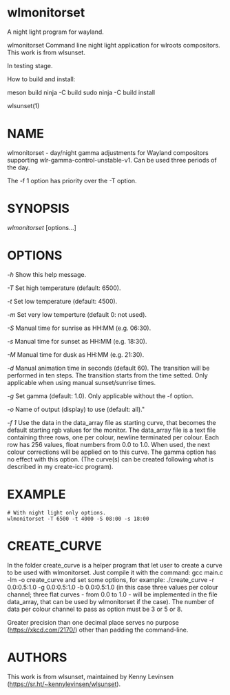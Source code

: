 # wlmonitorset
A night light program for wayland.

wlmonitorset
Command line night light application for wlroots compositors.
This work is from wlsunset.

In testing stage.

How to build and install:

meson build
ninja -C build
sudo ninja -C build install

wlsunset(1)

# NAME

wlmonitorset - day/night gamma adjustments for Wayland compositors supporting
wlr-gamma-control-unstable-v1. Can be used three periods of the day.

The -f 1 option has priority over the -T option.

# SYNOPSIS

*wlmonitorset* [options...]

# OPTIONS

*-h*
	Show this help message.

*-T* <temp>
	Set high temperature (default: 6500).

*-t* <temp>
	Set low temperature (default: 4500).

*-m* <temp>
	Set very low temperture (default 0: not used).

*-S* <sunrise>
	Manual time for sunrise as HH:MM (e.g. 06:30).

*-s* <sunset>
	Manual time for sunset as HH:MM (e.g. 18:30).

*-M* <long>
	Manual time for dusk as HH:MM (e.g. 21:30).

*-d* <duration>
	Manual animation time in seconds (default 60).
    The transition will be performed in ten steps.
    The transition starts from the time setted.
	Only applicable when using manual sunset/sunrise times.

*-g* <gamma>
	Set gamma (default: 1.0).
    Only applicable without the -f option.

*-o* <output>
    Name of output (display) to use (default: all)."

*-f 1* 
    Use the data in the data_array file as starting curve,
    that becomes the default starting rgb values for the monitor.
    The data_array file is a text file containing three rows, one per colour,
    newline terminated per colour.
    Each row has 256 values, float numbers from 0.0 to 1.0.
    When used, the next colour corrections will be applied on to this curve.
    The gamma option has no effect with this option.
    (The curve(s) can be created following what is described in my create-icc program).


# EXAMPLE

```
# With night light only options.
wlmonitorset -T 6500 -t 4000 -S 08:00 -s 18:00 
```

# CREATE_CURVE
In the folder create_curve is a helper program that let user to create a curve
to be used with wlmonitorset. Just compile it with the command: gcc main.c -lm -o create_curve 
and set some options, for example: ./create_curve -r 0.0:0.5:1.0 -g 0.0:0.5:1.0 -b 0.0:0.5:1.0 (in this case three values per colour channel; three flat curves - from 0.0 to 1.0 - will be implemented in the file data_array, that can be used by wlmonitorset if the case). The number of data per colour channel to pass as option must be 3 or 5 or 8.


Greater precision than one decimal place serves no purpose
(https://xkcd.com/2170/) other than padding the command-line.

# AUTHORS

This work is from wlsunset, maintained by Kenny Levinsen
(https://sr.ht/~kennylevinsen/wlsunset).
